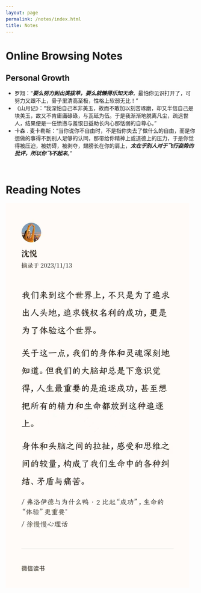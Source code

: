 ```yaml
---
layout: page
permalink: /notes/index.html
title: Notes
---
```


# Online Browsing Notes

## Personal Growth

- 罗翔：“***要么努力到出类拔萃，要么就懒得乐知天命***，最怕你见识打开了，可努力又跟不上，骨子里清高至极，性格上软弱无比！”
- 《山月记》：“我深怕自己本非美玉，故而不敢加以刻苦琢磨，却又半信自己是块美玉，故又不肯庸庸碌碌，与瓦砥为伍。于是我渐渐地脱离凡尘，疏远世人，结果便是一任愤懑与羞恨日益助长内心那恬弱的自尊心。”
- 卡森 . 麦卡勒斯：“当你说你不自由时，不是指你失去了做什么的自由，而是你想做的事得不到别人足够的认同，那带给你精神上或道德上的压力，于是你觉得被压迫，被妨碍，被剥夺，翅膀长在你的肩上，***太在乎别人对于飞行姿势的批评，所以你飞不起来***。”

<br>

# Reading Notes

<div class="third">
<img src="/images/reading.notes.20231124.1.jpg">
</div>

<br>
